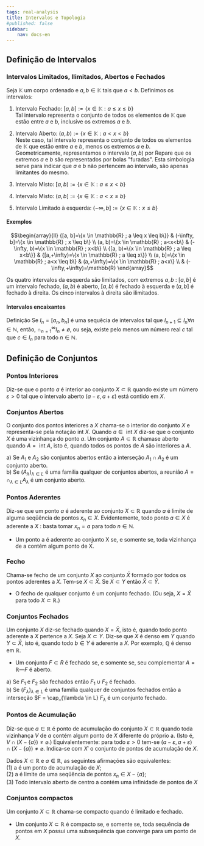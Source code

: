 ```yaml
---
tags: real-analysis
title: Intervalos e Topologia
#published: false
sidebar:
    nav: docs-en
---
```


## Definição de Intervalos

### Intervalos Limitados, Ilimitados, Abertos e Fechados

Seja $\mathbb{K}$ um corpo ordenado e $a, b \in \mathbb{K}$ tais que $a < b$. Definimos os intervalos:

1. Intervalo Fechado: $[a, b]:=\{x \in \mathbb{K}: a \leq x \leq b\}$ \
Tal intervalo representa o conjunto de todos os elementos de $\mathbb{K}$ que estão entre $a$ e $b$, inclusive os extremos $a$ e $b$.

2. Intervalo Aberto: $(a, b):=\{x \in \mathbb{K}: a<x<b\}$ \
Neste caso, tal intervalo representa o conjunto de todos os elementos de $\mathbb{K}$ que estão entre $a$ e $b$, menos os extremos $a$ e $b$. Geometricamente, representamos o intervalo $(a, b)$ por
Repare que os extremos $a$ e $b$ são representados por bolas "furadas". Esta simbologia serve para indicar que $a$ e $b$ não pertencem ao intervalo, são apenas limitantes do mesmo.

4. Intervalo Misto: $[a, b):=\{x \in \mathbb{K}: a \leq x < b\}$ 
5. Intervalo Misto: $(a, b]:=\{x \in \mathbb{K}: a < x \leq b\}$ 
6. Intervalo Limitado à esquerda: $(-\infty, b]:=\{x \in \mathbb{K}: x \leq b\}$

#### Exemplos

$$\begin{array}{ll}
{[a, b]=\{x \in \mathbb{R} ; a \leq x \leq b\}} & (-\infty, b]=\{x \in \mathbb{R} ; x \leq b\} \\
(a, b)=\{x \in \mathbb{R} ; a<x<b\} & (-\infty, b)=\{x \in \mathbb{R} ; x<b\} \\
{[a, b)=\{x \in \mathbb{R} ; a \leq x<b\}} & {[a,+\infty)=\{x \in \mathbb{R} ; a \leq x\}} \\
(a, b]=\{x \in \mathbb{R} ; a<x \leq b\} & (a,+\infty)=\{x \in \mathbb{R} ; a<x\} \\
& (-\infty,+\infty)=\mathbb{R}
\end{array}$$

Os quatro intervalos da esquerda são limitados, com extremos $a, b$ : $[a, b]$ é um intervalo fechado, $(a, b)$ é aberto, $[a, b)$ é fechado à esquerda e $(a, b]$ é fechado à direita. Os cinco intervalos à direita são ilimitados.

#### Intervalos encaixantes 
Definição Se $I_n = [a_n, b_n]$ é uma sequêcia de intervalos tal que $I_{n+1} \subseteq I_n \forall n \in \mathbb{N}$, então, $\cap_{n=1}^{\infty} I_n \neq ø$, ou seja, existe pelo menos um número real $c$ tal que $c \in I_n$ para todo $n \in \mathbb{N}$.

## Definição de Conjuntos

### Pontos Interiores
Diz-se que o ponto $a$ é interior ao conjunto $X \subset \mathbb{R}$ quando existe um número $\varepsilon>0$ tal que o intervalo aberto $(a-\varepsilon, a+\varepsilon)$ está contido em $X$. 

### Conjuntos Abertos

O conjunto dos pontos interiores a $X$ chama-se o interior do conjunto $X$ e representa-se pela notação int $X$. Quando $a \in \text{ int } X$ diz-se que o conjunto $X$ é uma vizinhança do ponto $a$. Um conjunto $A \subset \mathbb{R}$ chamase aberto quando $A= \text{ int } A$, isto é, quando todos os pontos de $A$ são interiores a $A$.

a) Se $A_1$ e $A_2$ são conjuntos abertos então a interseção $A_1 \cap A_2$ é um conjunto aberto. \
b) Se $(A_\lambda)_{\lambda \in L}$ é uma familia qualquer de conjuntos abertos, a reunião $A=\cap_{\lambda \in L} A_\lambda$ é um conjunto aberto.

### Pontos Aderentes

Diz-se que um ponto $a$ é aderente ao conjunto $X \subset \mathbb{R}$ quando $a$ é limite de alguma seqüência de pontos $x_n \in X$. Evidentemente, todo ponto $a \in X$ é aderente a $X$ : basta tomar $x_n=a$ para todo $n \in \mathbb{N}$.

- Um ponto a é aderente ao conjunto X se, e somente se, toda vizinhança de a contém algum ponto de X.

### Fecho
Chama-se fecho de um conjunto $X$ ao conjunto $\bar{X}$ formado por todos os pontos aderentes a $X$. Tem-se $X \subset \bar{X}$. Se $X \subset Y$ então $\bar{X} \subset \bar{Y}$. 

- O fecho de qualquer conjunto é um conjunto fechado. (Ou seja, $X = \bar{X}$ para todo $X \subset \mathbb{R}$.)
  
### Conjuntos Fechados

Um conjunto $X$ diz-se fechado quando $X=\bar{X}$, isto é, quando todo ponto aderente a $X$ pertence a $X$. Seja $X \subset Y$. Diz-se que $X$ é denso em $Y$ quando $Y \subset \bar{X}$, isto é, quando todo $b \in Y$ é aderente a $X$. Por exemplo, $\mathbb{Q}$ é denso em $\mathbb{R}$.

- Um conjunto $F \subset R$ é fechado se, e somente se, seu complementar $A = \mathbb{R} — F$ é aberto.

a) Se $F_1$ e $F_2$ são fechados então $F_1 \cup F_2$ é fechado. \
b) Se $\left( F_\lambda \right)_{\lambda \in L}$ é uma família qualquer de conjuntos fechados então a interseção $F = \cap_{\lambda \in L} $F_\lambda$ é um conjunto fechado.

### Pontos de Acumulação

Diz-se que $a \in \mathbb{R}$ é ponto de acumulação do conjunto $X \subset \mathbb{R}$ quando toda vizinhança $V$ de $a$ contém algum ponto de $X$ diferente do próprio a. (Isto é, $V \cap(X-\{a\}) \neq \varnothing$.) Equivalentemente: para todo $\varepsilon>0$ tem-se $(a-\varepsilon, a+\varepsilon) \cap(X-\{a\}) \neq \varnothing$. Indica-se com $X'$ o conjunto de pontos de acumulação de $X$.

Dados $X \subset \mathbb{R}$ e $a \in \mathbb{R}$, as seguintes afirmações são equivalentes: \
(1) a é um ponto de acumulação de $X$; \
(2) a é limite de uma seqüência de pontos $x_n \in X-\{a\}$; \
(3) Todo intervalo aberto de centro a contém uma infinidade de pontos de $X$

### Conjuntos compactos

Um conjunto $X \subset \mathbb{R}$ chama-se compacto quando é limitado e fechado.

- Um conjunto $X \subset \mathbb{R}$ é compacto se, e somente se, toda sequência de pontos em $X$ possui uma subsequência que converge para um ponto de $X$.
